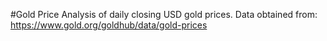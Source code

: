 #Gold Price
Analysis of daily closing USD gold prices. Data obtained from: https://www.gold.org/goldhub/data/gold-prices
